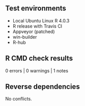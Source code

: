 ## Test environments
* Local Ubuntu Linux R 4.0.3
* R release with Travis CI
* Appveyor (patched)
* win-builder
* R-hub

## R CMD check results

0 errors | 0 warnings | 1 notes

## Reverse dependencies
No conflicts.
